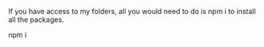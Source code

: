 If you have access to my folders, all you would need to do is npm i to install all the packages.

npm i
